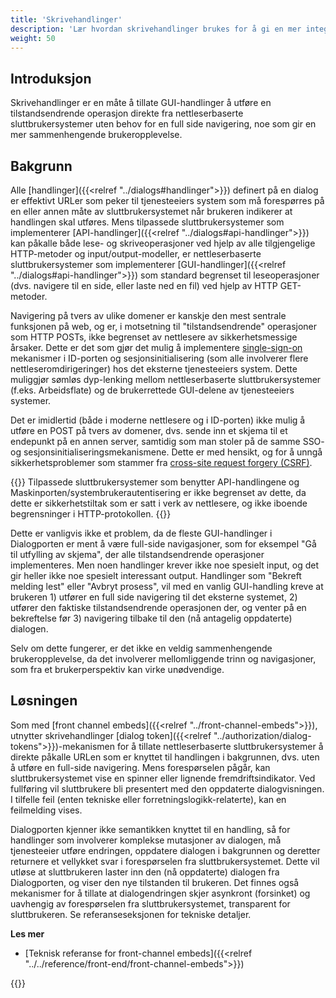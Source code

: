 ```yaml
---
title: 'Skrivehandlinger'
description: 'Lær hvordan skrivehandlinger brukes for å gi en mer integrert brukeropplevelse'
weight: 50
---
```


## Introduksjon
Skrivehandlinger er en måte å tillate GUI-handlinger å utføre en tilstandsendrende operasjon direkte fra nettleserbaserte sluttbrukersystemer uten behov for en full side navigering, noe som gir en mer sammenhengende brukeropplevelse.

## Bakgrunn
Alle [handlinger]({{<relref "../dialogs#handlinger">}}) definert på en dialog er effektivt URLer som peker til tjenesteeiers system som må forespørres på en eller annen måte av sluttbrukersystemet når brukeren indikerer at handlingen skal utføres. Mens tilpassede sluttbrukersystemer som implementerer [API-handlinger]({{<relref "../dialogs#api-handlinger">}}) kan påkalle både lese- og skriveoperasjoner ved hjelp av alle tilgjengelige HTTP-metoder og input/output-modeller, er nettleserbaserte sluttbrukersystemer som implementerer [GUI-handlinger]({{<relref "../dialogs#api-handlinger">}}) som standard begrenset til leseoperasjoner (dvs. navigere til en side, eller laste ned en fil) ved hjelp av HTTP GET-metoder.

Navigering på tvers av ulike domener er kanskje den mest sentrale funksjonen på web, og er, i motsetning til "tilstandsendrende" operasjoner som HTTP POSTs, ikke begrenset av nettlesere av sikkerhetsmessige årsaker. Dette er det som gjør det mulig å implementere [single-sign-on](https://docs.digdir.no/docs/idporten/oidc/oidc_func_sso) mekanismer i ID-porten og sesjonsinitialisering (som alle involverer flere nettleseromdirigeringer) hos det eksterne tjenesteeiers system. Dette muliggjør sømløs dyp-lenking mellom nettleserbaserte sluttbrukersystemer (f.eks. Arbeidsflate) og de brukerrettede GUI-delene av tjenesteeiers systemer.

Det er imidlertid (både i moderne nettlesere og i ID-porten) ikke mulig å utføre en POST på tvers av domener, dvs. sende inn et skjema til et endepunkt på en annen server, samtidig som man stoler på de samme SSO- og sesjonsinitialiseringsmekanismene. Dette er med hensikt, og for å unngå sikkerhetsproblemer som stammer fra [cross-site request forgery (CSRF)](https://owasp.org/www-community/attacks/csrf).

{{<notice info>}}
Tilpassede sluttbrukersystemer som benytter API-handlingene og Maskinporten/systembrukerautentisering er ikke begrenset av dette, da dette er sikkerhetstiltak som er satt i verk av nettlesere, og ikke iboende begrensninger i HTTP-protokollen.
{{</notice>}}

Dette er vanligvis ikke et problem, da de fleste GUI-handlinger i Dialogporten er ment å være full-side navigasjoner, som for eksempel "Gå til utfylling av skjema", der alle tilstandsendrende operasjoner implementeres. Men noen handlinger krever ikke noe spesielt input, og det gir heller ikke noe spesielt interessant output. Handlinger som "Bekreft melding lest" eller "Avbryt prosess", vil med en vanlig GUI-handling kreve at brukeren 1) utfører en full side navigering til det eksterne systemet, 2) utfører den faktiske tilstandsendrende operasjonen der, og venter på en bekreftelse før 3) navigering tilbake til den (nå antagelig oppdaterte) dialogen.

Selv om dette fungerer, er det ikke en veldig sammenhengende brukeropplevelse, da det involverer mellomliggende trinn og navigasjoner, som fra et brukerperspektiv kan virke unødvendige.

## Løsningen

Som med [front channel embeds]({{<relref "../front-channel-embeds">}}), utnytter skrivehandlinger [dialog token]({{<relref "../authorization/dialog-tokens">}})-mekanismen for å tillate nettleserbaserte sluttbrukersystemer å direkte påkalle URLen som er knyttet til handlingen i bakgrunnen, dvs. uten å utføre en full-side navigering. Mens forespørselen pågår, kan sluttbrukersystemet vise en spinner eller lignende fremdriftsindikator. Ved fullføring vil sluttbrukere bli presentert med den oppdaterte dialogvisningen. I tilfelle feil (enten tekniske eller forretningslogikk-relaterte), kan en feilmelding vises.

Dialogporten kjenner ikke semantikken knyttet til en handling, så for handlinger som involverer komplekse mutasjoner av dialogen, må tjenesteeier utføre endringen, oppdatere dialogen i bakgrunnen og deretter returnere et vellykket svar i forespørselen fra sluttbrukersystemet. Dette vil utløse at sluttbrukeren laster inn den (nå oppdaterte) dialogen fra Dialogporten, og viser den nye tilstanden til brukeren. Det finnes også mekanismer for å tillate at dialogendringen skjer asynkront (forsinket) og uavhengig av forespørselen fra sluttbrukersystemet, transparent for sluttbrukeren. Se referanseseksjonen for tekniske detaljer.

**Les mer**
* [Teknisk referanse for front-channel embeds]({{<relref "../../reference/front-end/front-channel-embeds">}})

{{<children />}}
